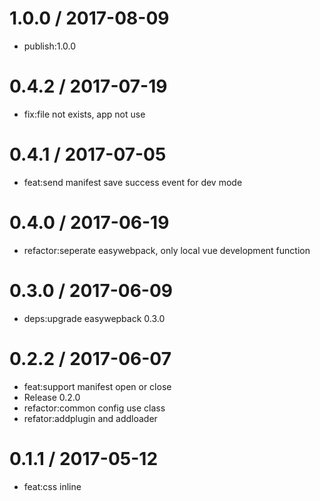 
1.0.0 / 2017-08-09
==================

  * publish:1.0.0

0.4.2 / 2017-07-19
==================

  * fix:file not exists, app not use

0.4.1 / 2017-07-05
==================

  * feat:send manifest save success event for dev mode

0.4.0 / 2017-06-19
==================

  * refactor:seperate easywebpack, only local vue development function

0.3.0 / 2017-06-09
==================

  * deps:upgrade easywepback 0.3.0

0.2.2 / 2017-06-07
==================

  * feat:support manifest open or close
  * Release 0.2.0
  * refactor:common config use class
  * refator:addplugin and addloader

0.1.1 / 2017-05-12
==================

  * feat:css inline
